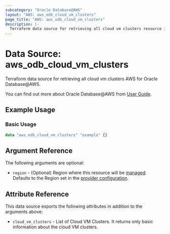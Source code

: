 ```yaml
---
subcategory: "Oracle Database@AWS"
layout: "AWS: aws_odb_cloud_vm_clusters"
page_title: "AWS: aws_odb_cloud_vm_clusters"
description: |-
  Terraform data source for retrieving all cloud vm clusters resource in AWS for Oracle Database@AWS.
---
```


# Data Source: aws_odb_cloud_vm_clusters

Terraform data source for retrieving all cloud vm clusters AWS for Oracle Database@AWS.

You can find out more about Oracle Database@AWS from [User Guide](https://docs.aws.amazon.com/odb/latest/UserGuide/what-is-odb.html).

## Example Usage

### Basic Usage

```terraform
data "aws_odb_cloud_vm_clusters" "example" {}
```

## Argument Reference

The following arguments are optional:

* `region` - (Optional) Region where this resource will be [managed](https://docs.aws.amazon.com/general/latest/gr/rande.html#regional-endpoints). Defaults to the Region set in the [provider configuration](https://registry.terraform.io/providers/hashicorp/aws/latest/docs#aws-configuration-reference).

## Attribute Reference

This data source exports the following attributes in addition to the arguments above:

* `cloud_vm_clusters` - List of Cloud VM Clusters. It returns only basic information about the cloud VM clusters.
